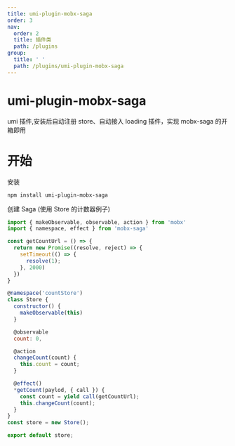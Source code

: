 ```yaml
---
title: umi-plugin-mobx-saga
order: 3
nav:
  order: 2
  title: 插件类
  path: /plugins
group:
  title: ' '
  path: /plugins/umi-plugin-mobx-saga
---
```


# umi-plugin-mobx-saga

umi 插件,安装后自动注册 store、自动接入 loading 插件，实现 mobx-saga 的开箱即用

# 开始

安装

```
npm install umi-plugin-mobx-saga
```

创建 Saga (使用 Store 的计数器例子)

```javascript
import { makeObservable, observable, action } from 'mobx'
import { namespace, effect } from 'mobx-saga'

const getCountUrl = () => {
  return new Promise((resolve, reject) => {
    setTimeout(() => {
      resolve(1);
    }, 2000)
  })
}

@namespace('countStore')
class Store {
  constructor() {
    makeObservable(this)
  }

  @observable
  count: 0,

  @action
  changeCount(count) {
    this.count = count;
  }

  @effect()
  *getCount(paylod, { call }) {
    const count = yield call(getCountUrl);
    this.changeCount(count);
  }
}
const store = new Store();

export default store;
```
